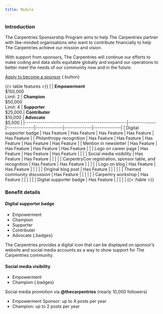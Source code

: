 ```yaml
---
title: Module
---
```


### Introduction

The Carpentries Sponsorship Program aims to help The Carpentries partner with like-minded organisations who want to contribute financially to help The Carpentries achieve our mission and vision.

With support from sponsors, The Carpentries will continue our efforts to make coding and data skills equitable globally and expand our operations to better meet the needs of our community now and in the future.

[Apply to become a sponsor](/apply)
{.button}


{{< table features >}}
|    | **Empowerment** <br> $150,000 <br>Limit: 2                    | **Champion** <br> $50,000 <br> Limit: 4 | **Supporter** <br> $25,000 | **Contributer** <br> $10,000 | **Advocate** <br> $5,000 |
|----------------------------------------------------|--------------|--------------|--------------|--------------|--------------|
| Digital supporter badge                            | Has Feature  | Has Feature  | Has Feature  | Has Feature  | Has Feature  |
| Philanthropy recognition                           | Has Feature  | Has Feature  | Has Feature  | Has Feature  | Has Feature  |
| Mention in newsletter                              | Has Feature  | Has Feature  | Has Feature  | Has Feature  |              |
| Logo on career page                                | Has Feature  | Has Feature  | Has Feature  |              |              |
| Social media visibility                            | Has Feature  | Has Feature  |              |              |              |
| CarpentryCon registration, sponsor table, and recognition | Has Feature  | Has Feature  |              |              |              |
| Logo on blog                                       | Has Feature  | Has Feature  |              |              |              |
| Original blog post                                 | Has Feature  |              |              |              |              |
| Themed community discussion                        | Has Feature  |              |              |              |              |
| Carpentry workshop                                 | Has Feature  |              |              |              |              |
| Digital supporter badge                            | Has Feature  |              |              |              |              |
{{< /table >}}

### Benefit details

#### Digital supporter badge

- Empowerment
- Champion
- Supporter
- Contributer
- Advocate
{.badges}

The Carpentries provides a digital icon that can be displayed on sponsor’s website and social media accounts as a way to show support for The Carpentries community.

#### Social media visibility

- Empowerment
- Champion
{.badges}

Social media promotion via **@thecarpentries** (nearly 10,000 followers)

- Empowerment Sponsor: up to 4 posts per year
- Champion: up to 2 posts per year